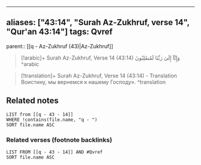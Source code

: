 
---
aliases: ["43:14", "Surah Az-Zukhruf, verse 14", "Qur'an 43:14"]
tags: Qvref
---

parent:: [[q - Az-Zukhruf (43)|Az-Zukhruf]]

> [!arabic]+ Surah Az-Zukhruf, Verse 14 (43:14)
> <span class="quran-arabic">وَإِنَّآ إِلَىٰ رَبِّنَا لَمُنقَلِبُونَ</span>
^arabic

> [!translation]+ Surah Az-Zukhruf, Verse 14 (43:14) - Translation
> Воистину, мы вернемся к нашему Господу».
^translation



## Related notes
```dataview
LIST from [[q - 43 - 14]]
WHERE !contains(file.name, "q - ")
SORT file.name ASC
```

### Related verses (footnote backlinks)
```dataview
LIST FROM [[q - 43 - 14]] AND #Qvref
SORT file.name ASC
```

